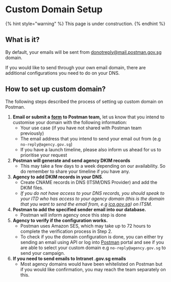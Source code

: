 # Custom Domain Setup

{% hint style="warning" %}
This page is under construction.
{% endhint %}

## What is it?

By default, your emails will be sent from donotreply@mail.postman.gov.sg domain.

If you would like to send through your own email domain, there are additional configurations you need to do on your DNS.

## How to set up custom domain?

The following steps described the process of setting up custom domain on Postman.

1. **Email or submit a** [**form**](https://go.gov.sg/postman-contact-us) **to Postman team,** let us know that you intend to customise your domain with the following information:
   * Your use case (if you have not shared with Postman team previously)
   * The email address that you intend to send your email out from (e.g `no-reply@agency.gov.sg`)
   * If you have a launch timeline, please also inform us ahead for us to prioritise your request
2. **Postman will generate and send agency DKIM records**
   * This may take a few days to a week depending on our availability. So do remember to share your timeline if you have any.
3. **Agency to add DKIM records in your DNS**.
   * Create CNAME records in DNS (ITSM/DNS Provider) and add the DKIM files.
   * _If you do not have access to your DNS records, you should speak to your ITD who has access to your agency domain (this is the domain that you want to send the email from, e.g_ [_ica.gov.sg_](http://ica.gov.sg)_) on ITSM._
4. **Postman to add the specified sender email into our database.**
   * Postman will inform agency once this step is done
5. **Agency to verify if the configuration works.**
   * Postman uses Amazon SES, which may take up to 72 hours to complete the verification process in Step 2.
   * To check if you the domain configuration is done, you can either try sending an email using API or log into [Postman](http://postman.gov.sg/) portal and see if you are able to select your custom domain e.g  `no-reply@agency.gov.sg` to send your campaign.
6. **If you need to send emails to Intranet .gov.sg emails**
   * Most agency domains would have been whitelisted on Postman but if you would like confirmation, you may reach the team separately on this.

